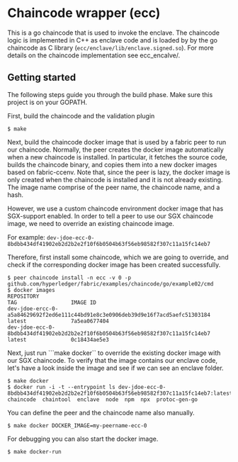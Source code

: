 # Chaincode wrapper (ecc)

This is a go chaincode that is used to invoke the enclave. The chaincode logic
is implemented in C++ as enclave code and is loaded by by the go chaincode as
C library (``ecc/enclave/lib/enclave.signed.so``).  For more details on the
chaincode implementation see ecc_encalve/.

## Getting started

The following steps guide you through the build phase. Make sure this project is on your GOPATH.

First, build the chaincode and the validation plugin

    $ make

Next, build the chaincode docker image that is used by a fabric peer
to run our chaincode.  Normally, the peer creates the docker image
automatically when a new chaincode is installed.  In particular, it
fetches the source code, builds the chaincode binary, and copies them
into a new docker images based on fabric-ccenv.  Note that, since the
peer is lazy, the docker image is only created when the chaincode is
installed and it is not already existing.  The image name comprise of
the peer name, the chaincode name, and a hash.

However, we use a custom chaincode environment docker image that has
SGX-support enabled.  In order to tell a peer to use our SGX chaincode
image, we need to override an existing chaincode image.

For example: ``dev-jdoe-ecc-0-8bdbb434df41902eb2d2b2e2f10f6b0504b63f56eb98582f307c11a15fc14eb7``

Therefore, first install some chaincode, which we are going to override,
and check if the corresponding docker image has been created
successfully.

    $ peer chaincode install -n ecc -v 0 -p github.com/hyperledger/fabric/examples/chaincode/go/example02/cmd 
    $ docker images
    REPOSITORY
    TAG                 IMAGE ID
    dev-jdoe-ercc-0-a5a84629692f2ed6e111c44bd91e8c3e0906deb39d9e16f7acd5aefc51303184
    latest              7a5ea0677404
    dev-jdoe-ecc-0-8bdbb434df41902eb2d2b2e2f10f6b0504b63f56eb98582f307c11a15fc14eb7
    latest              0c18434ae5e3

Next, just run ```make docker`` to override the existing docker image with
our SGX chaincode. To verify that the image contains our enclave
code, let's have a look inside the image and see if we can see an
enclave folder.

    $ make docker
    $ docker run -i -t --entrypoint ls dev-jdoe-ecc-0-8bdbb434df41902eb2d2b2e2f10f6b0504b63f56eb98582f307c11a15fc14eb7:latest
    chaincode  chaintool  enclave  node  npm  npx  protoc-gen-go

You can define the peer and the chaincode name also manually.

    $ make docker DOCKER_IMAGE=my-peername-ecc-0

For debugging you can also start the docker image.

    $ make docker-run
